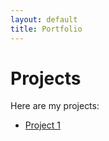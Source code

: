 ```yaml
---
layout: default
title: Portfolio
---
```


# Projects

Here are my projects:

- [Project 1](projects/project1.md)
